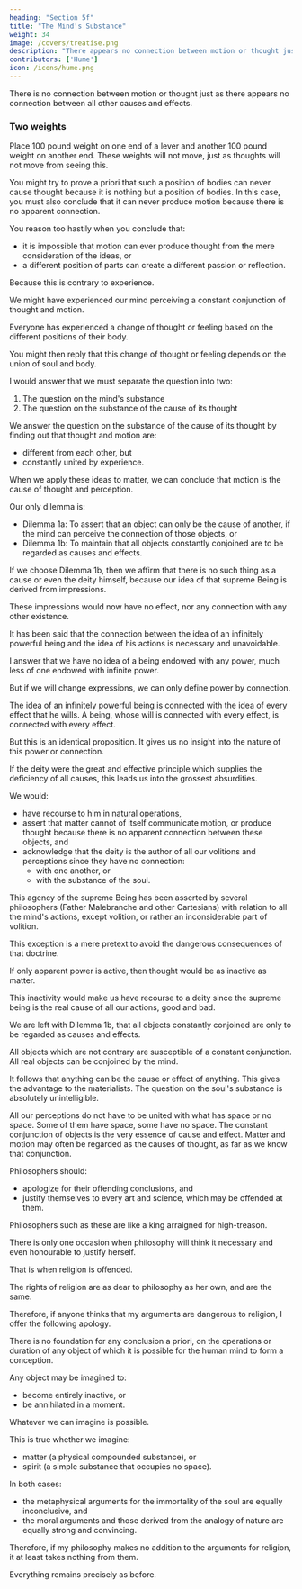 ```yaml
---
heading: "Section 5f"
title: "The Mind's Substance"
weight: 34
image: /covers/treatise.png
description: "There appears no connection between motion or thought just as there appears no connection between all other causes and effects."
contributors: ['Hume']
icon: /icons/hume.png
---
```




There is no connection between motion or thought just as there appears no connection between all other causes and effects.

### Two weights

Place 100 pound weight on one end of a lever and another 100 pound weight on another end.
These weights will not move, just as thoughts will not move from seeing this.

You might try to prove a priori that such a position of bodies can never cause thought because it is nothing but a position of bodies.
In this case, you must also conclude that it can never produce motion because there is no apparent connection.

You reason too hastily when you conclude that:
- it is impossible that motion can ever produce thought from the mere consideration of the ideas, or
- a different position of parts can create a different passion or reflection.

Because this is contrary to experience.

We might have experienced our mind perceiving a constant conjunction of thought and motion.

Everyone has experienced a change of thought or feeling based on the different positions of their body.

You might then reply that this change of thought or feeling depends on the union of soul and body.

I would answer that we must separate the question into two:

1. The question on the mind's substance
2. The question on the substance of the cause of its thought

We answer the question on the substance of the cause of its thought by finding out that thought and motion are:
- different from each other, but
- constantly united by experience.

When we apply these ideas to matter, we can conclude that motion is the cause of thought and perception.

Our only dilemma is:
- Dilemma 1a: To assert that an object can only be the cause of another, if the mind can perceive the connection of those objects, or
- Dilemma 1b: To maintain that all objects constantly conjoined are to be regarded as causes and effects.

If we choose Dilemma 1b, then we affirm that there is no such thing as a cause or even the deity himself, because our idea of that supreme Being is derived from impressions.

These impressions would now have no effect, nor any connection with any other existence.

It has been said that the connection between the idea of an infinitely powerful being and the idea of his actions is necessary and unavoidable.

I answer that we have no idea of a being endowed with any power, much less of one endowed with infinite power.

But if we will change expressions, we can only define power by connection.

The idea of an infinitely powerful being is connected with the idea of every effect that he wills.
A being, whose will is connected with every effect, is connected with every effect.

But this is an identical proposition.
It gives us no insight into the nature of this power or connection.

If the deity were the great and effective principle which supplies the deficiency of all causes, this leads us into the grossest absurdities.

We would:
- have recourse to him in natural operations,
- assert that matter cannot of itself communicate motion, or produce thought because there is no apparent connection between these objects, and
- acknowledge that the deity is the author of all our volitions and perceptions since they have no connection:
  - with one another, or
  - with the substance of the soul.

This agency of the supreme Being has been asserted by several philosophers (Father Malebranche and other Cartesians) with relation to all the mind's actions, except volition, or rather an inconsiderable part of volition.

This exception is a mere pretext to avoid the dangerous consequences of that doctrine.

If only apparent power is active, then thought would be as inactive as matter.

This inactivity would make us have recourse to a deity since the supreme being is the real cause of all our actions, good and bad.

We are left with Dilemma 1b, that all objects constantly conjoined are only to be regarded as causes and effects.

All objects which are not contrary are susceptible of a constant conjunction.
All real objects can be conjoined by the mind.

It follows that anything can be the cause or effect of anything.
This gives the advantage to the materialists.
The question on the soul's substance is absolutely unintelligible.

All our perceptions do not have to be united with what has space or no space.
Some of them have space, some have no space.
The constant conjunction of objects is the very essence of cause and effect.
Matter and motion may often be regarded as the causes of thought, as far as we know that conjunction.

Philosophers should:
- apologize for their offending conclusions, and
- justify themselves to every art and science, which may be offended at them.

Philosophers such as these are like a king arraigned for high-treason.

There is only one occasion when philosophy will think it necessary and even honourable to justify herself.

That is when religion is offended.

The rights of religion are as dear to philosophy as her own, and are the same.

Therefore, if anyone thinks that my arguments are dangerous to religion, I offer the following apology.

There is no foundation for any conclusion a priori, on the operations or duration of any object of which it is possible for the human mind to form a conception.

Any object may be imagined to:
- become entirely inactive, or
- be annihilated in a moment.

Whatever we can imagine is possible.

This is true whether we imagine:
- matter (a physical compounded substance), or
- spirit (a simple substance that occupies no space).

In both cases:
- the metaphysical arguments for the immortality of the soul are equally inconclusive, and
- the moral arguments and those derived from the analogy of nature are equally strong and convincing.

Therefore, if my philosophy makes no addition to the arguments for religion, it at least takes nothing from them.

Everything remains precisely as before.
